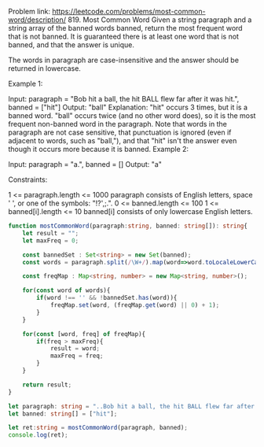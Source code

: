 Problem link: https://leetcode.com/problems/most-common-word/description/
819. Most Common Word
Given a string paragraph and a string array of the banned words banned, return the most frequent word that is not banned. It is guaranteed there is at least one word that is not banned, and that the answer is unique.

The words in paragraph are case-insensitive and the answer should be returned in lowercase.

 

Example 1:

Input: paragraph = "Bob hit a ball, the hit BALL flew far after it was hit.", banned = ["hit"]
Output: "ball"
Explanation: 
"hit" occurs 3 times, but it is a banned word.
"ball" occurs twice (and no other word does), so it is the most frequent non-banned word in the paragraph. 
Note that words in the paragraph are not case sensitive,
that punctuation is ignored (even if adjacent to words, such as "ball,"), 
and that "hit" isn't the answer even though it occurs more because it is banned.
Example 2:

Input: paragraph = "a.", banned = []
Output: "a"
 

Constraints:

1 <= paragraph.length <= 1000
paragraph consists of English letters, space ' ', or one of the symbols: "!?',;.".
0 <= banned.length <= 100
1 <= banned[i].length <= 10
banned[i] consists of only lowercase English letters.

```ts
function mostCommonWord(paragraph:string, banned: string[]): string{
    let result = "";
    let maxFreq = 0;

    const bannedSet : Set<string> = new Set(banned);
    const words = paragraph.split(/\W+/).map(word=>word.toLocaleLowerCase());

    const freqMap : Map<string, number> = new Map<string, number>();

    for(const word of words){
        if(word !== '' && !bannedSet.has(word)){
            freqMap.set(word, (freqMap.get(word) || 0) + 1);
        }
    }

    for(const [word, freq] of freqMap){
        if(freq > maxFreq){
            result = word;
            maxFreq = freq;
        }
    }

    return result;
}

let paragraph: string = "..Bob hit a ball, the hit BALL flew far after it was hit.";
let banned: string[] = ["hit"];

let ret:string = mostCommonWord(paragraph, banned);
console.log(ret);

```
